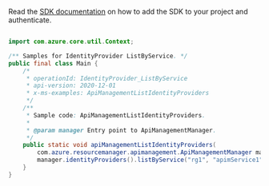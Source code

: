 Read the [SDK documentation](https://github.com/Azure/azure-sdk-for-java/blob/azure-resourcemanager-apimanagement_1.0.0-beta.2/sdk/apimanagement/azure-resourcemanager-apimanagement/README.md) on how to add the SDK to your project and authenticate.

```java

import com.azure.core.util.Context;

/** Samples for IdentityProvider ListByService. */
public final class Main {
    /*
     * operationId: IdentityProvider_ListByService
     * api-version: 2020-12-01
     * x-ms-examples: ApiManagementListIdentityProviders
     */
    /**
     * Sample code: ApiManagementListIdentityProviders.
     *
     * @param manager Entry point to ApiManagementManager.
     */
    public static void apiManagementListIdentityProviders(
        com.azure.resourcemanager.apimanagement.ApiManagementManager manager) {
        manager.identityProviders().listByService("rg1", "apimService1", Context.NONE);
    }
}
```
